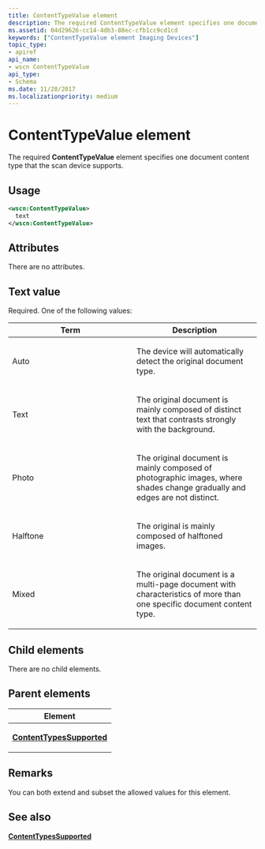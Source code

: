 ```yaml
---
title: ContentTypeValue element
description: The required ContentTypeValue element specifies one document content type that the scan device supports.
ms.assetid: 04d29626-cc14-4db3-88ec-cfb1cc9cd1cd
keywords: ["ContentTypeValue element Imaging Devices"]
topic_type:
- apiref
api_name:
- wscn ContentTypeValue
api_type:
- Schema
ms.date: 11/28/2017
ms.localizationpriority: medium
---
```


# ContentTypeValue element


The required **ContentTypeValue** element specifies one document content type that the scan device supports.

Usage
-----

```xml
<wscn:ContentTypeValue>
  text
</wscn:ContentTypeValue>
```

Attributes
----------

There are no attributes.

Text value
----------

Required. One of the following values:

<table>
<colgroup>
<col width="50%" />
<col width="50%" />
</colgroup>
<thead>
<tr class="header">
<th>Term</th>
<th>Description</th>
</tr>
</thead>
<tbody>
<tr class="odd">
<td><p><span id="Auto_"></span><span id="auto_"></span><span id="AUTO_"></span>Auto</p></td>
<td><p>The device will automatically detect the original document type.</p></td>
</tr>
<tr class="even">
<td><p><span id="Text_"></span><span id="text_"></span><span id="TEXT_"></span>Text</p></td>
<td><p>The original document is mainly composed of distinct text that contrasts strongly with the background.</p></td>
</tr>
<tr class="odd">
<td><p><span id="Photo_"></span><span id="photo_"></span><span id="PHOTO_"></span>Photo</p></td>
<td><p>The original document is mainly composed of photographic images, where shades change gradually and edges are not distinct.</p></td>
</tr>
<tr class="even">
<td><p><span id="Halftone_"></span><span id="halftone_"></span><span id="HALFTONE_"></span>Halftone</p></td>
<td><p>The original is mainly composed of halftoned images.</p></td>
</tr>
<tr class="odd">
<td><p><span id="Mixed_"></span><span id="mixed_"></span><span id="MIXED_"></span>Mixed</p></td>
<td><p>The original document is a multi-page document with characteristics of more than one specific document content type.</p></td>
</tr>
</tbody>
</table>

 

## Child elements


There are no child elements.

## Parent elements


<table>
<colgroup>
<col width="100%" />
</colgroup>
<thead>
<tr class="header">
<th>Element</th>
</tr>
</thead>
<tbody>
<tr class="odd">
<td><p><a href="contenttypessupported.md" data-raw-source="[&lt;strong&gt;ContentTypesSupported&lt;/strong&gt;](contenttypessupported.md)"><strong>ContentTypesSupported</strong></a></p></td>
</tr>
</tbody>
</table>

Remarks
-------

You can both extend and subset the allowed values for this element.

## See also


[**ContentTypesSupported**](contenttypessupported.md)

 

 






